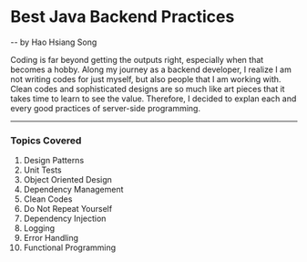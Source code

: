 # Best Java Backend Practices
 -- by Hao Hsiang Song

Coding is far beyond getting the outputs right, especially when that becomes a hobby.
Along my journey as a backend developer, I realize I am not writing codes for just myself, but also people that I am working with. Clean codes and sophisticated designs are so much like art pieces that it takes time to learn to see the value. Therefore, I decided to explan each and every good practices of server-side programming.

---

### Topics Covered

1. Design Patterns
2. Unit Tests
3. Object Oriented Design
4. Dependency Management
5. Clean Codes
6. Do Not Repeat Yourself
7. Dependency Injection
8. Logging
9. Error Handling
10. Functional Programming
